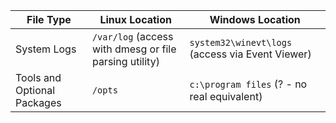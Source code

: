 | File Type | Linux Location | Windows Location |
| --------- | -------------- | ---------------- |
| System Logs | `/var/log` (access with dmesg or file parsing utility) | `system32\winevt\logs` (access via Event Viewer) |
| Tools and Optional Packages | `/opts` | `c:\program files` (? - no real equivalent) |